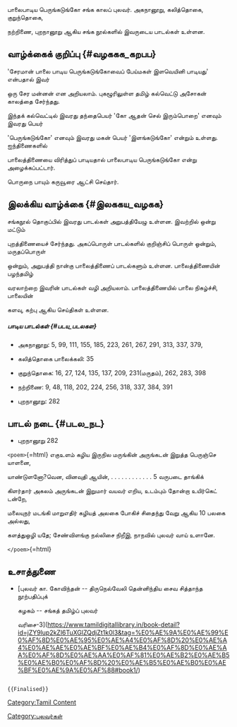 பாலைபாடிய பெருங்கடுங்கோ சங்க காலப் புலவர். அகநானூறு, கலித்தொகை, குறுந்தொகை,
நற்றிணை, புறநானூறு ஆகிய சங்க நூல்களில் இவருடைய பாடல்கள் உள்ளன.

## வாழ்க்கைக் குறிப்பு {#வழககக_கறபப}

'சேரமான் பாலை பாடிய பெருங்கடுங்கோவைப் பேய்மகள் இளவெயினி பாடியது' என்பதால் இவர்
ஒரு சேர மன்னன் என அறியலாம். புகழூரிலுள்ள தமிழ் கல்வெட்டு அசோகன் காலத்தை சேர்ந்தது.
இந்தக் கல்வெட்டில் இவரது தந்தைபெயர் \'கோ ஆதன் செல் இரும்பொறை' எனவும் இவரது பெயர்
'பெருங்கடுங்கோ' எனவும் இவரது மகன் பெயர் 'இளங்கடுங்கோ\' என்றும் உள்ளது. ஐந்திணைகளில்
பாலைத்திணையை விரித்துப் பாடியதால் பாலைபாடிய பெருங்கடுங்கோ என்று அழைக்கப்பட்டார்.
பொருநை பாயும் கருவூரை ஆட்சி செய்தார்.

## இலக்கிய வாழ்க்கை {#இலககய_வழகக}

சங்கநூல் தொகுப்பில் இவரது பாடல்கள் அறுபத்தியேழு உள்ளன. இவற்றில் ஒன்று மட்டும்
புறத்திணையைச் சேர்ந்தது. அகப்பொருள் பாடல்களில் குறிஞ்சிப் பொருள் ஒன்றும், மருதப்பொருள்
ஒன்றும், அறுபத்தி நான்கு பாலைத்திணைப் பாடல்களும் உள்ளன. பாலைத்திணையின் பழந்தமிழ்
வரலாற்றை இவரின் பாடல்கள் வழி அறியலாம். பாலைத்திணையில் பாலை நிகழ்ச்சி, பாலையின்
களவு, கற்பு ஆகிய செய்திகள் உள்ளன.

##### பாடிய பாடல்கள் {#படய_படலகள}

-   அகநானூறு: 5, 99, 111, 155, 185, 223, 261, 267, 291, 313, 337, 379,
-   கலித்தொகை பாலைக்கலி: 35
-   குறுந்தொகை: 16, 27, 124, 135, 137, 209, 231(மருதம்), 262, 283, 398
-   நற்றிணை: 9, 48, 118, 202, 224, 256, 318, 337, 384, 391
-   புறநானூறு: 282

## பாடல் நடை {#படல_நட}

-   புறநானூறு 282

`<poem>`{=html} எகுஉளம் கழிய இருநில மருங்கின் அருங்கடன் இறுத்த பெருஞ்செ யாளனை,
யாண்டுளனோ?வென, வினவுதி ஆயின், . . . . . . . . . . . . 5 வருபடை தாங்கிக்
கிளர்தார் அகலம் அருங்கடன் இறுமார் வயவர் எறிய, உடம்பும் தோன்றா உயிர்கெட் டன்றே,
மலையுநர் மடங்கி மாறுஎதிர் கழியத் அலகை போகிச் சிதைந்து வேறு ஆகிய 10 பலகை அல்லது,
களத்துஒழி யதே; சேண்விளங்கு நல்லிசை நிறீஇ, நாநவில் புலவர் வாய் உளானே.
`</poem>`{=html}

## உசாத்துணை

-   [புலவர் கா. கோவிந்தன் -- திருநெல்வேலி தென்னிந்திய சைவ சித்தாந்த நூற்பதிப்புக்
    கழகம் -- சங்கத் தமிழ்ப் புலவர்
    வரிசை-3](https://www.tamildigitallibrary.in/book-detail?id=jZY9lup2kZl6TuXGlZQdjZt1k0l3&tag=%E0%AE%9A%E0%AE%99%E0%AF%8D%E0%AE%95%E0%AE%A4%E0%AF%8D%20%E0%AE%A4%E0%AE%AE%E0%AE%BF%E0%AE%B4%E0%AF%8D%E0%AE%AA%E0%AF%8D%E0%AE%AA%E0%AF%81%E0%AE%B2%E0%AE%B5%E0%AE%B0%E0%AF%8D%20%E0%AE%B5%E0%AE%B0%E0%AE%BF%E0%AE%9A%E0%AF%88#book1/)

```{=mediawiki}
{{Finalised}}
```
[Category:Tamil Content](Category:Tamil_Content "wikilink")
[Category:புலவர்கள்](Category:புலவர்கள் "wikilink")
